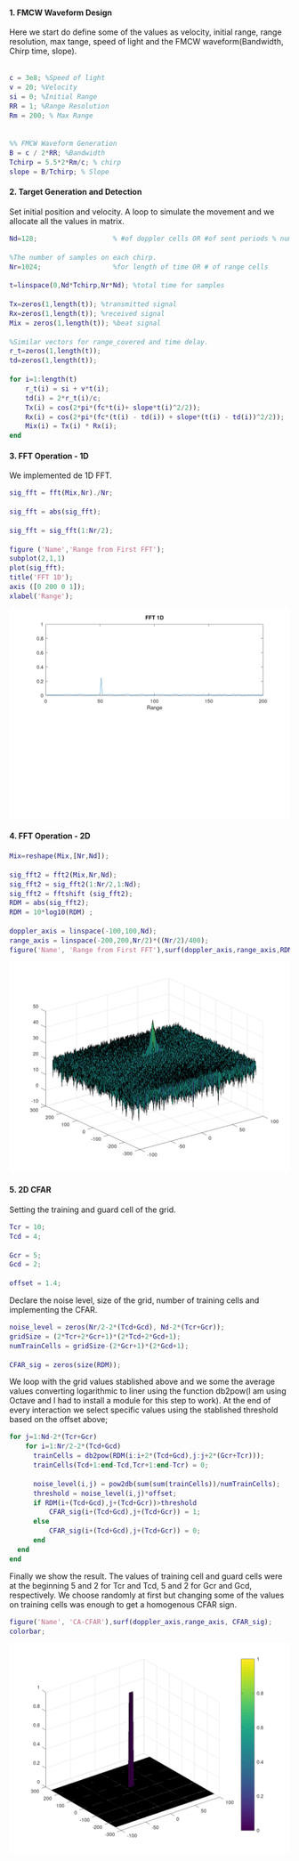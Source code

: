#### 1. FMCW Waveform Design
Here we start do define some of the values as velocity, initial range, range resolution, max tange, speed of light and 
the FMCW waveform(Bandwidth, Chirp time, slope).

```Matlab

c = 3e8; %Speed of light
v = 20; %Velocity
si = 0; %Initial Range
RR = 1; %Range Resolution 
Rm = 200; % Max Range


%% FMCW Waveform Generation
B = c / 2*RR; %Bandwidth
Tchirp = 5.5*2*Rm/c; % chirp
slope = B/Tchirp; % Slope
```

#### 2. Target Generation and Detection
Set initial position and velocity. A loop to simulate the movement and we allocate all the values in matrix.

```Matlab
Nd=128;                   % #of doppler cells OR #of sent periods % number of chirps

%The number of samples on each chirp. 
Nr=1024;                  %for length of time OR # of range cells

t=linspace(0,Nd*Tchirp,Nr*Nd); %total time for samples

Tx=zeros(1,length(t)); %transmitted signal
Rx=zeros(1,length(t)); %received signal
Mix = zeros(1,length(t)); %beat signal

%Similar vectors for range_covered and time delay.
r_t=zeros(1,length(t));
td=zeros(1,length(t));

for i=1:length(t)         
    r_t(i) = si + v*t(i);
    td(i) = 2*r_t(i)/c; 
    Tx(i) = cos(2*pi*(fc*t(i)+ slope*t(i)^2/2));
    Rx(i) = cos(2*pi*(fc*(t(i) - td(i)) + slope*(t(i) - td(i))^2/2));
    Mix(i) = Tx(i) * Rx(i);
end
```

#### 3. FFT Operation - 1D

We implemented de 1D FFT.

```Matlab
sig_fft = fft(Mix,Nr)./Nr;

sig_fft = abs(sig_fft);

sig_fft = sig_fft(1:Nr/2);

figure ('Name','Range from First FFT');
subplot(2,1,1)
plot(sig_fft);
title('FFT 1D');
axis ([0 200 0 1]);
xlabel('Range');
```
![result](https://github.com/benzispawn/RadarTargetGenerationAndDetection/blob/master/fotos/fig_1.png)

#### 4. FFT Operation - 2D

```Matlab
Mix=reshape(Mix,[Nr,Nd]);

sig_fft2 = fft2(Mix,Nr,Nd);
sig_fft2 = sig_fft2(1:Nr/2,1:Nd);
sig_fft2 = fftshift (sig_fft2);
RDM = abs(sig_fft2);
RDM = 10*log10(RDM) ;

doppler_axis = linspace(-100,100,Nd);
range_axis = linspace(-200,200,Nr/2)*((Nr/2)/400);
figure('Name', 'Range from First FFT'),surf(doppler_axis,range_axis,RDM);
```
![result](https://github.com/benzispawn/RadarTargetGenerationAndDetection/blob/master/fotos/fig_2.png)

#### 5. 2D CFAR
Setting the training and guard cell of the grid. 

```Matlab
Tcr = 10;
Tcd = 4;

Gcr = 5;
Gcd = 2;

offset = 1.4;
```

Declare the noise level, size of the grid, number of training cells and implementing the CFAR.

```Matlab
noise_level = zeros(Nr/2-2*(Tcd+Gcd), Nd-2*(Tcr+Gcr));
gridSize = (2*Tcr+2*Gcr+1)*(2*Tcd+2*Gcd+1);
numTrainCells = gridSize-(2*Gcr+1)*(2*Gcd+1);

CFAR_sig = zeros(size(RDM));
```

We loop with the grid values stablished above and we some the average values converting logarithmic to liner using the function db2pow(I am using Octave and I had to install a module for this step to work). At the end of every interaction we select specific values using the stablished threshold based on the offset above;

```Matlab
for j=1:Nd-2*(Tcr+Gcr)
    for i=1:Nr/2-2*(Tcd+Gcd)
      trainCells = db2pow(RDM(i:i+2*(Tcd+Gcd),j:j+2*(Gcr+Tcr)));
      trainCells(Tcd+1:end-Tcd,Tcr+1:end-Tcr) = 0;
      
      noise_level(i,j) = pow2db(sum(sum(trainCells))/numTrainCells);
      threshold = noise_level(i,j)*offset;
      if RDM(i+(Tcd+Gcd),j+(Tcd+Gcr))>threshold
          CFAR_sig(i+(Tcd+Gcd),j+(Tcd+Gcr)) = 1;
      else
          CFAR_sig(i+(Tcd+Gcd),j+(Tcd+Gcr)) = 0;
      end
  end
end
```
Finally we show the result. The values of training cell and guard cells were at the beginning 5 and 2 for Tcr and Tcd, 5 and 2 for Gcr and Gcd, respectively. We choose randomly at first but changing some of the values on training cells was enough to get a homogenous CFAR sign.  

```Matlab
figure('Name', 'CA-CFAR'),surf(doppler_axis,range_axis, CFAR_sig);
colorbar;

```
![result](https://github.com/benzispawn/RadarTargetGenerationAndDetection/blob/master/fotos/fig_3.png)

